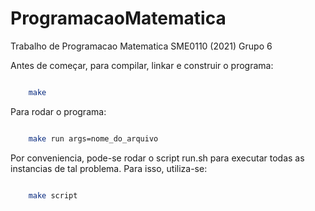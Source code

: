 # ProgramacaoMatematica
Trabalho de Programacao Matematica SME0110 (2021)
Grupo 6

Antes de começar, para compilar, linkar e construir o programa:


```sh

    make
```


Para rodar o programa:

```sh

    make run args=nome_do_arquivo
```

Por conveniencia, pode-se rodar o script run.sh para executar todas as instancias de tal problema. Para isso, utiliza-se:

```sh

    make script
```
